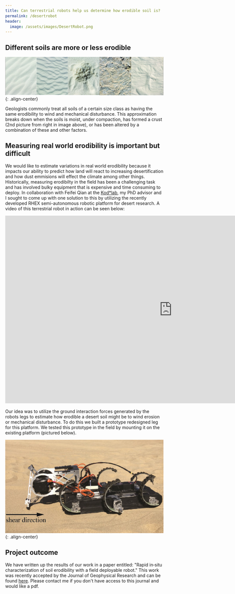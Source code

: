 ```yaml
---
title: Can terrestrial robots help us determine how erodible soil is?
permalink: /desertrobot
header:
  image: /assets/images/DesertRobot.png
---
```


## Different soils are more or less erodible 

![image-center](/assets/images/DesertSoilsSmall.png){: .align-center}

Geologists commonly treat all soils of a certain size class as having the same erodibility to wind and mechanical disturbance. This approximation breaks down when the soils is moist, under compaction, has formed a crust (2nd picture from right in image above), or has been altered by a combination of these and other factors. 

## Measuring real world erodibility is important but difficult

We would like to estimate variations in real world erodibility because it impacts our ability to predict how land will react to increasing desertification and how dust emmisions will effect the climate among other things. Historically, measuring erodibilty in the field has been a challenging task and has involved bulky equipment that is expensive and time consuming to deploy. In collaboration with Feifei Qian at the [Kod\*lab](https://kodlab.seas.upenn.edu/), my PhD advisor and I sought to come up with one solution to this by utilizing the recently developed RHEX semi-autonomous robotic platform for desert research. A video of this terrestrial robot in action can be seen below:

<p><iframe width="1062" height="597" src="https://www.youtube-nocookie.com/embed/IZg8dxaUlpw" frameborder="0" allow="accelerometer; autoplay; encrypted-media; gyroscope; picture-in-picture" allowfullscreen></iframe></p>

Our idea was to utilize the ground interaction forces generated by the robots legs to estimate how erodible a desert soil might be to wind erosion or mechanical disturbance. To do this we built a prototype redesigned leg for this platform. We tested this prototype in the field by mounting it on the existing platform (pictured below).

![image-center](/assets/images/RobotPic2.png){: .align-center}

## Project outcome

We have written up the results of our work in a paper entitled: "Rapid in‐situ characterization of soil erodibility with a field deployable robot." This work was recently accepted by the Journal of Geophysical Research and can be found [here](https://agupubs.onlinelibrary.wiley.com/doi/abs/10.1029/2018JF004887?ai=1gvoi&mi=3ricys&af=R). Please contact me if you don't have access to this journal and would like a pdf.
